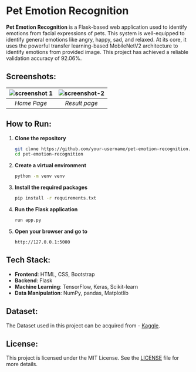 # Pet Emotion Recognition

**Pet Emotion Recognition** is a Flask-based web application used to identify emotions from facial expressions of pets. This system is well-equipped to identify general emotions like angry, happy, sad, and relaxed. At its core, it uses the powerful transfer learning-based MobileNetV2 architecture to identify emotions from provided image. This project has achieved a reliable validation accuracy of 92.06%.

## Screenshots:

| ![screenshot 1](https://github.com/Bratajit-03/Pet-Emotion-Recognition/assets/106532791/cf18d3df-1b99-4cc1-b17e-582c3f644393) | ![screenshot-2](https://github.com/Bratajit-03/Pet-Emotion-Recognition/assets/106532791/5d960dc4-918c-4622-ad8f-ee1d9754d716)|
|:--:|:--:|
| *Home Page* | *Result page* |

## How to Run:
1. **Clone the repository**
    ```bash
    git clone https://github.com/your-username/pet-emotion-recognition.git
    cd pet-emotion-recognition
    ```

2. **Create a virtual environment**
    ```bash
    python -m venv venv
    ```

3. **Install the required packages**
    ```bash
    pip install -r requirements.txt
    ```

4. **Run the Flask application**
    ```bash
    run app.py
    ```

6. **Open your browser and go to**
    ```
    http://127.0.0.1:5000
    ```

## Tech Stack:
- **Frontend**: HTML, CSS, Bootstrap
- **Backend**: Flask
- **Machine Learning**: TensorFlow, Keras, Scikit-learn
- **Data Manipulation**: NumPy, pandas, Matplotlib

## Dataset:

The Dataset used in this project can be acquired from - [Kaggle](https://www.kaggle.com/datasets/anshtanwar/pets-facial-expression-dataset).

## License:

This project is licensed under the MIT License. See the [LICENSE](LICENSE) file for more details.

